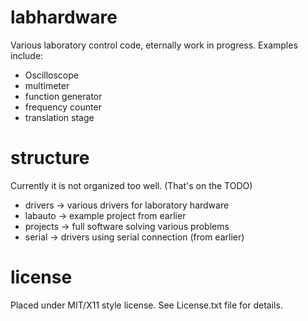 labhardware
===========

Various laboratory control code, eternally work in progress.
Examples include:

 * Oscilloscope
 * multimeter
 * function generator
 * frequency counter
 * translation stage

structure
=========

Currently it is not organized too well. (That's on the TODO)

 * drivers -> various drivers for laboratory hardware
 * labauto -> example project from earlier
 * projects -> full software solving various problems
 * serial -> drivers using serial connection (from earlier)


license
=======

Placed under MIT/X11 style license.
See License.txt file for details.

